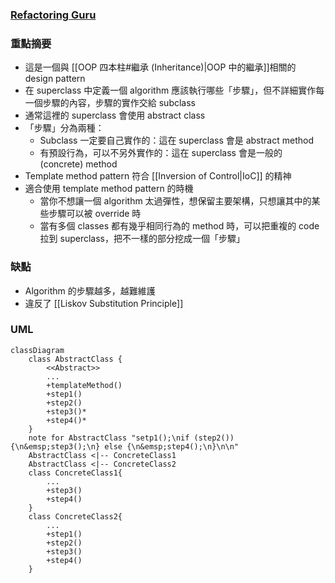 ### [Refactoring Guru](https://refactoring.guru/design-patterns/template-method)

### 重點摘要

- 這是一個與 [[OOP 四本柱#繼承 (Inheritance)|OOP 中的繼承]]相關的 design pattern
- 在 superclass 中定義一個 algorithm 應該執行哪些「步驟」，但不詳細實作每一個步驟的內容，步驟的實作交給 subclass
- 通常這裡的 superclass 會使用 abstract class
- 「步驟」分為兩種：
    - Subclass 一定要自己實作的：這在 superclass 會是 abstract method
    - 有預設行為，可以不另外實作的：這在 superclass 會是一般的 (concrete) method
- Template method pattern 符合 [[Inversion of Control|IoC]] 的精神
- 適合使用 template method pattern 的時機
    - 當你不想讓一個 algorithm 太過彈性，想保留主要架構，只想讓其中的某些步驟可以被 override 時
    - 當有多個 classes 都有幾乎相同行為的 method 時，可以把重複的 code 拉到 superclass，把不一樣的部分挖成一個「步驟」

### 缺點

- Algorithm 的步驟越多，越難維護
- 違反了 [[Liskov Substitution Principle]]

### UML

```mermaid
classDiagram
    class AbstractClass {
        <<Abstract>>
        ...
        +templateMethod()
        +step1()
        +step2()
        +step3()*
        +step4()*
    }
    note for AbstractClass "setp1();\nif (step2()) {\n&emsp;step3();\n} else {\n&emsp;step4();\n}\n\n"
    AbstractClass <|-- ConcreteClass1
    AbstractClass <|-- ConcreteClass2
    class ConcreteClass1{
        ...
        +step3()
        +step4()
    }
    class ConcreteClass2{
        ...
        +step1()
        +step2()
        +step3()
        +step4()
    }
```
